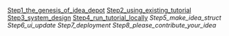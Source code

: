 [Step1_the_genesis_of_idea_depot](Step1_the_genesis_of_idea_depot.md)
[Step2_using_existing_tutorial](Step2_using_existing_tutorial.md)
[Step3_system_design](Step3_system_design.md)
[Step4_run_tutorial_locally](Step4_run_tutorial_locally.md)
*Step5_make_idea_struct*
*Step6_ui_update*
*Step7_deployment*
*Step8_please_contribute_your_idea*
